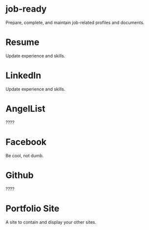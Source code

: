 # job-ready
Prepare, complete, and maintain job-related profiles and documents.

# Resume
Update experience and skills.

# LinkedIn
Update experience and skills.

# AngelList
????

# Facebook
Be cool, not dumb.

# Github
????

# Portfolio Site
A site to contain and display your other sites.
